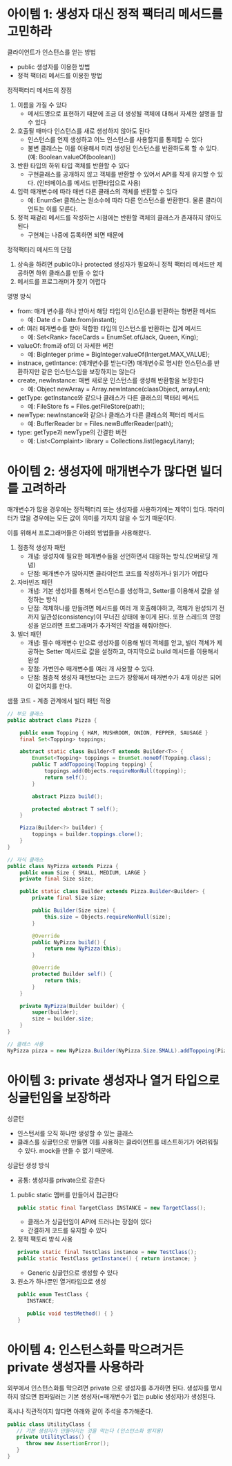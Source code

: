 # 아이템 1: 생성자 대신 정적 팩터리 메서드를 고민하라
클라이언트가 인스턴스를 얻는 방법
- public 생성자를 이용한 방법
- 정적 팩터리 메서드를 이용한 방법

정적팩터리 메서드의 장점
1. 이름을 가질 수 있다
   - 메서드명으로 표현하기 때문에 조금 더 생성될 객체에 대해서 자세한 설명을 할 수 있다
2. 호출될 때마다 인스턴스를 새로 생성하지 않아도 된다
   - 인스턴스를 언제 생성하고 어느 인스턴스를 사용할지를 통제할 수 있다
   - 불변 클래스는 이를 이용해서 미리 생성된 인스턴스를 반환하도록 할 수 있다. (예: Boolean.valueOf(boolean))
3. 반환 타입의 하위 타입 객체를 반환할 수 있다
   - 구현클래스를 공개하지 않고 객체를 반환할 수 있어서 API를 작게 유지할 수 있다. (인터페이스를 메서드 반환타입으로 사용)
4. 입력 매개변수에 따라 매번 다른 클래스의 객체를 반환할 수 있다
   - 예: EnumSet 클래스는 원소수에 따라 다른 인스턴스를 반환한다. 물론 클라이언트는 이를 모른다. 
5. 정적 패겉리 메서드를 작성하는 시점에는 반환할 객체의 클래스가 존재하지 않아도 된다
   - 구현체는 나중에 등록하면 되면 때문에

정적팩터리 메서드의 단점
1. 상속을 하려면 public이나 protected 생성자가 필요하니 정적 팩터리 메서드만 제공하면 하위 클래스를 만들 수 없다
2. 메서드를 프로그래머가 찾기 어렵다

명명 방식
- from: 매개 변수를 하나 받아서 해당 타입의 인스턴스를 반환하는 형변환 메서드
   - 예: Date d = Date.from(instant);
- of: 여러 매개변수를 받아 적합한 타입의 인스턴스를 반환하는 집계 메서드
   - 예: Set\<Rank\> faceCards = EnumSet.of(Jack, Queen, King);
- valueOf: from과 of의 더 자세한 버전
   - 예: BigInteger prime = BigInteger.valueOf(Interget.MAX_VALUE);
- instnace, getIntance: (매개변수를 받는다면) 매개변수로 명시한 인스턴스를 반환하지만 같은 인스턴스임을 보장하지는 않는다
- create, newInstance: 매번 새로운 인스턴스를 생성해 반환함을 보장한다
   - 예: Object newArray = Array.newIntance(claasObject, arrayLen);
- getType: getInstance와 같으나 클래스가 다른 클래스의 팩터리 메서드
   - 예: FileStore fs = Files.getFileStore(path);
- newType: newInstance와 같으나 클래스가 다른 클래스의 팩터리 메서드
   - 예: BufferReader br = Files.newBufferReader(path);
- type: getType과 newType의 간결한 버전
   - 예: List\<Complaint> library = Collections.list(legacyLitany);

# 아이템 2: 생성자에 매개변수가 많다면 빌더를 고려하라
매개변수가 많을 경우에는 정적팩터리 또는 생성자를 사용하기에는 제약이 있다. 파라미터가 많을 경우에는 모든 값이 의미를 가지지 않을 수 있기 때문이다. 

이를 위해서 프로그래머들은 아래의 방법들을 사용해왔다.
1. 점층적 생성자 패턴
   - 개념: 생성자에 필요한 매개변수들을 선언하면서 대응하는 방식.(오버로딩 개념)
   - 단점: 매개변수가 많아지면 클라이언트 코드를 작성하거나 읽기가 어렵다
2. 자바빈즈 패턴
   - 개념: 기본 생성자를 통해서 인스턴스를 생성하고, Setter를 이용해서 값을 설정하는 방식
   - 단점: 객체하나를 만들려면 메서드를 여러 개 호출해야하고, 객체가 완성되기 전까지 일관성(consistency)이 무너진 상태에 놓이게 된다. 또한 스레드의 안정성을 얻으려면 프로그래머가 추가적인 작업을 해줘야한다.
3. 빌더 패턴
   - 개념: 필수 매개변수 만으로 생성자를 이용해 빌더 객체를 얻고, 빌더 객체가 제공하는 Setter 메서드로 값을 설정하고, 마지막으로 build 메서드를 이용해서 완성
   - 장점: 가변인수 매개변수를 여러 개 사용할 수 있다. 
   - 단점: 점층적 생성자 패턴보다는 코드가 장황해서 매개변수가 4개 이상은 되어야 값어치를 한다. 

샘플 코드 - 계층 관계에서 빌더 패턴 적용
```java
// 부모 클래스
public abstract class Pizza {

    public enum Topping { HAM, MUSHROOM, ONION, PEPPER, SAUSAGE }
    final Set<Topping> toppings;

    abstract static class Builder<T extends Builder<T>> {
        EnumSet<Topping> toppings = EnumSet.noneOf(Topping.class);
        public T addToppoing(Topping topping) {
            toppings.add(Objects.requireNonNull(topping));
            return self();
        }

        abstract Pizza build();

        protected abstract T self();
    }

    Pizza(Builder<?> builder) {
        toppings = builder.toppings.clone();
    }
} 

// 자식 클래스
public class NyPizza extends Pizza {
    public enum Size { SMALL, MEDIUM, LARGE }
    private final Size size;

    public static class Builder extends Pizza.Builder<Builder> {
        private final Size size;

        public Builder(Size size) {
            this.size = Objects.requireNonNull(size);
        }

        @Override
        public NyPizza build() {
            return new NyPizza(this);
        }

        @Override
        protected Builder self() {
            return this;
        }
    }

    private NyPizza(Builder builder) {
        super(builder);
        size = builder.size;
    }
}

// 클래스 사용
NyPizza pizza = new NyPizza.Builder(NyPizza.Size.SMALL).addToppoing(Pizza.Topping.HAM).build();
```

# 아이템 3: private 생성자나 열거 타입으로 싱글턴임을 보장하라
싱글턴
- 인스턴서를 오직 하나만 생성할 수 있는 클래스
- 클래스를 싱글턴으로 만들면 이를 사용하는 클라이언트를 테스트하기가 어려워질 수 있다. mock을 만들 수 없기 때문에.

싱글턴 생성 방식
- 공통: 생성자를 private으로 감춘다
1. public static 멤버를 만들어서 접근한다
   ```java
   public static final TargetClass INSTANCE = new TargetClass();
   ```
   - 클래스가 싱글턴임이 API에 드러나는 장점이 있다
   - 간결하게 코드를 유지할 수 있다
2. 정적 팩토리 방식 사용
   ```java
   private static final TestClass instance = new TestClass();
   public static TestClass getInstance() { return instance; }
   ```
   - Generic 싱글턴으로 생성할 수 있다
3. 원소가 하나뿐인 열거타입으로 생성
   ```java
   public enum TestClass {
      INSTANCE;

      public void testMethod() { }
   }
   ```

# 아이템 4: 인스턴스화를 막으려거든 private 생성자를 사용하라
외부에서 인스턴스화를 막으려면 private 으로 생성자를 추가하면 된다. 생성자를 명시하지 않으면 컴파일러는 기본 생성자(=매개변수가 없는 public 생성자)가 생성된다. 

혹시나 직관적이지 않다면 아래와 같이 주석을 추가해준다. 
```java
public class UtilityClass {
   // 기본 생성자가 만들어지는 것을 막는다 (인스턴스화 방지용)
   private UtilityClass() {
      throw new AssertionError();
   }
}
```